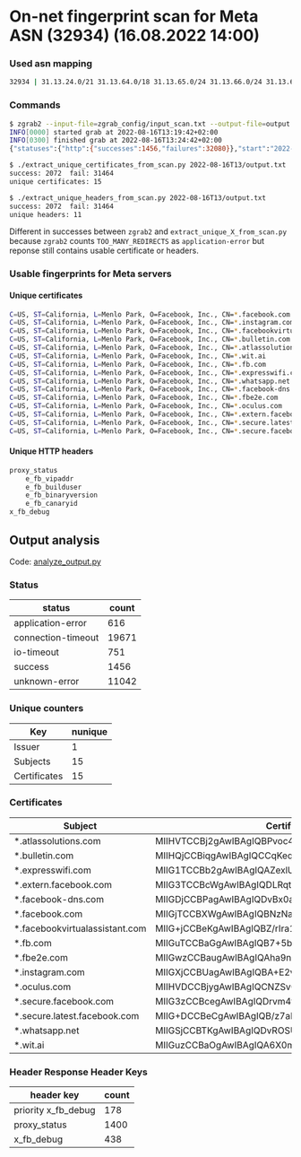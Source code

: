 # On-net fingerprint scan for Meta ASN (32934) (16.08.2022 14:00)

### Used asn mapping

```sh
32934 | 31.13.24.0/21 31.13.64.0/18 31.13.65.0/24 31.13.66.0/24 31.13.67.0/24 31.13.68.0/24 31.13.69.0/24 31.13.70.0/24 31.13.71.0/24 31.13.72.0/24 31.13.73.0/24 31.13.74.0/24 31.13.75.0/24 31.13.76.0/24 31.13.77.0/24 31.13.78.0/24 31.13.80.0/24 31.13.81.0/24 31.13.82.0/24 31.13.83.0/24 31.13.84.0/24 31.13.85.0/24 31.13.86.0/24 31.13.87.0/24 31.13.88.0/24 31.13.89.0/24 31.13.92.0/24 31.13.93.0/24 31.13.94.0/24 31.13.96.0/19
```

### Commands

```sh
$ zgrab2 --input-file=zgrab_config/input_scan.txt --output-file=output.txt multiple -c zgrab_config/scan_config.ini
INFO[0000] started grab at 2022-08-16T13:19:42+02:00
INFO[0300] finished grab at 2022-08-16T13:24:42+02:00
{"statuses":{"http":{"successes":1456,"failures":32080}},"start":"2022-08-16T13:19:42+02:00","end":"2022-08-16T13:24:42+02:00","duration":"5m0.6399389s"}

$ ./extract_unique_certificates_from_scan.py 2022-08-16T13/output.txt
success: 2072  fail: 31464
unique certificates: 15

$ ./extract_unique_headers_from_scan.py 2022-08-16T13/output.txt
success: 2072  fail: 31464
unique headers: 11
```

Different in successes between `zgrab2` and
`extract_unique_X_from_scan.py` because `zgrab2` counts `TOO_MANY_REDIRECTS` as
`application-error` but reponse still contains usable certificate or headers.

### Usable fingerprints for Meta servers

#### Unique certificates

```sh
C=US, ST=California, L=Menlo Park, O=Facebook, Inc., CN=*.facebook.com
C=US, ST=California, L=Menlo Park, O=Facebook, Inc., CN=*.instagram.com
C=US, ST=California, L=Menlo Park, O=Facebook, Inc., CN=*.facebookvirtualassistant.com
C=US, ST=California, L=Menlo Park, O=Facebook, Inc., CN=*.bulletin.com
C=US, ST=California, L=Menlo Park, O=Facebook, Inc., CN=*.atlassolutions.com
C=US, ST=California, L=Menlo Park, O=Facebook, Inc., CN=*.wit.ai
C=US, ST=California, L=Menlo Park, O=Facebook, Inc., CN=*.fb.com
C=US, ST=California, L=Menlo Park, O=Facebook, Inc., CN=*.expresswifi.com
C=US, ST=California, L=Menlo Park, O=Facebook, Inc., CN=*.whatsapp.net
C=US, ST=California, L=Menlo Park, O=Facebook, Inc., CN=*.facebook-dns.com
C=US, ST=California, L=Menlo Park, O=Facebook, Inc., CN=*.fbe2e.com
C=US, ST=California, L=Menlo Park, O=Facebook, Inc., CN=*.oculus.com
C=US, ST=California, L=Menlo Park, O=Facebook, Inc., CN=*.extern.facebook.com
C=US, ST=California, L=Menlo Park, O=Facebook, Inc., CN=*.secure.latest.facebook.com
C=US, ST=California, L=Menlo Park, O=Facebook, Inc., CN=*.secure.facebook.com
```

#### Unique HTTP headers

```sh
proxy_status
    e_fb_vipaddr
    e_fb_builduser
    e_fb_binaryversion
    e_fb_canaryid
x_fb_debug
```

## Output analysis

Code: [analyze_output.py](./analysis/analyze_output.py)

### Status

status | count
-|-
application-error  | 616
connection-timeout | 19671
io-timeout         | 751
success            | 1456
unknown-error      | 11042

### Unique counters

Key | nunique
-|-
Issuer      | 1
Subjects     | 15
Certificates | 15

### Certificates

Subject | Certificate | Count
-|-|-
*.atlassolutions.com | MIIHVTCCBj2gAwIBAgIQBPvoc4JrZHU862rc0HKrRDANBg... | 56
*.bulletin.com | MIIHQjCCBiqgAwIBAgIQCCqKeqrKGfvIo3oLTDdA8zANBg... | 224
*.expresswifi.com | MIIG1TCCBb2gAwIBAgIQAZexlU5vAldE6q3AdQTgDDANBg... | 56
*.extern.facebook.com | MIIG3TCCBcWgAwIBAgIQDLRqtP+Wm3ZEilrSeE2qrzANBg... | 112
*.facebook-dns.com | MIIGDjCCBPagAwIBAgIQDvBx0auorbqs9S8AnBQhvzANBg... | 56
*.facebook.com | MIIGjTCCBXWgAwIBAgIQBNzNaM3c53MdEir1t3Cg/jANBg... | 56
*.facebookvirtualassistant.com | MIIG+jCCBeKgAwIBAgIQBZ/rIra1c+PmSI0B8Ec6uDANBg... | 56
*.fb.com | MIIGuTCCBaGgAwIBAgIQB7+5byBu4z+OOBQXqifwrTANBg... | 224
*.fbe2e.com | MIIGwzCCBaugAwIBAgIQAha9nCTGZ3J4MjEKEitHQTANBg... | 112
*.instagram.com | MIIGXjCCBUagAwIBAgIQBA+E2vSpH+lYPkpcAZlliDANBg... | 280
*.oculus.com | MIIHVDCCBjygAwIBAgIQCNZSv0Lm7G5xSzuPGlPRWzANBg... | 56
*.secure.facebook.com | MIIG3zCCBcegAwIBAgIQDrvm4frz01MCm1Wt+yMLZjANBg... | 56
*.secure.latest.facebook.com | MIIG+DCCBeCgAwIBAgIQB/z7aM+ad8U/6EC1WPyWxzANBg... | 56
*.whatsapp.net | MIIGSjCCBTKgAwIBAgIQDvROSUKKrAjZVp1kqTETGzANBg... | 56
*.wit.ai | MIIGuzCCBaOgAwIBAgIQA6X0mSXwiMEv5vA1I/hurDANBg... | 56

### Header Response Header Keys

header key | count
-|-
priority x_fb_debug | 178
proxy_status | 1400
x_fb_debug | 438

